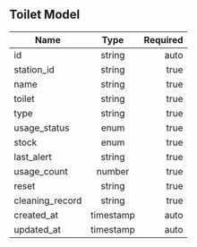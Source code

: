 ## Toilet Model
| Name            | Type          | Required |
| --------------- |:-------------:| --------:|
| id              | string        |     auto |
| station_id      | string        |     true |
| name            | string        |     true |
| toilet          | string        |     true |
| type            | string        |     true |
| usage_status    | enum          |     true |
| stock           | enum          |     true |
| last_alert      | string        |     true |
| usage_count     | number        |     true |
| reset           | string        |     true |
| cleaning_record | string        |     true |
| created_at      | timestamp     |     auto |
| updated_at      | timestamp     |     auto |